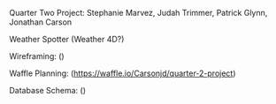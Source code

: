 Quarter Two Project: Stephanie Marvez, Judah Trimmer, Patrick Glynn, Jonathan Carson

Weather Spotter (Weather 4D?)

Wireframing: ()

Waffle Planning: (https://waffle.io/Carsonjd/quarter-2-project)

Database Schema: ()
